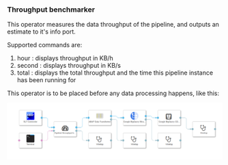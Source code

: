 ### Throughput benchmarker

This operator measures the data throughput of the pipeline, and outputs an estimate to it's info port.

Supported commands are:

1. hour : displays throughput in KB/h
2. second : displays throughput in KB/s
3. total : displays the total throughput and the time this pipeline instance has been running for

This operator is to be placed before any data processing happens, like this:

![](../../raw/BenchmarkerPipeline.PNG)
